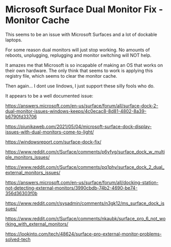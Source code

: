 # Microsoft Surface Dual Monitor Fix - Monitor Cache

This seems to be an issue with Microsoft Surfaces and a lot of dockable laptops.

For some reason dual monitors will just stop working. No amounts of reboots, unplugging, replugging and monitor switching will NOT help.

It amazes me that Microsoft is so incapable of making an OS that works on their own hardware.  The only think that seems to work is applying this registry file, which seems to clear the monitor cache.

Then again... I dont use Iindows, I just support these silly fools who do.

It appears to be a well documented issue:

https://answers.microsoft.com/en-us/surface/forum/all/surface-dock-2-dual-monitor-issues-windows-keeps/4c0ecac8-8d81-4802-8a39-b6790fd33706

https://piunikaweb.com/2021/05/04/microsoft-surface-dock-display-issues-with-dual-monitors-come-to-light/

https://windowsreport.com/surface-dock-fix/

https://www.reddit.com/r/Surface/comments/p6yfvg/surface_dock_w_multiple_monitors_issues/

https://www.reddit.com/r/Surface/comments/pq1phy/surface_dock_2_dual_external_monitors_issues/

https://answers.microsoft.com/en-us/surface/forum/all/docking-station-not-detecting-external-monitors/3990cbdb-74b2-4690-be74-356d36303f0b

https://www.reddit.com/r/sysadmin/comments/n3gk12/ms_surface_dock_issues/

https://www.reddit.com/r/Surface/comments/nkaubk/surface_pro_6_not_working_with_external_monitors/

https://lookinto.com/tech/48624/surface-pro-external-monitor-problems-solved-tech
